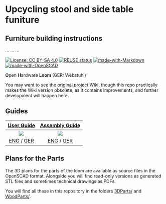 <!--
SPDX-FileCopyrightText: 2023 regenholz Gbr <mail@regenholz.de>

SPDX-License-Identifier: CC-BY-SA-4.0
-->

# Upcycling stool and side table funiture

## Furniture building instructions

...
...
...

[![License: CC BY-SA 4.0](
https://img.shields.io/badge/License-CC%20BY--SA%204.0-blue.svg)](
https://creativecommons.org/licenses/by-sa/4.0/)
[![REUSE status](
https://api.reuse.software/badge/gitlab.com/OSEGermany/ohloom)](
https://api.reuse.software/info/gitlab.com/OSEGermany/ohloom)
[![made-with-Markdown](
https://img.shields.io/badge/Made%20with-Markdown-1f425f.svg)](
http://commonmark.org)
[![made-with-OpenSCAD](
https://img.shields.io/badge/Made%20with-OpenSCAD-orange.svg)](
http://openscad.org/)

**O**pen **H**ardware **Loom**
(GER: Webstuhl)

You may want to see [the original project Wiki](
https://wiki.opensourceecology.de/Open_Hardware-Webstuhl_%E2%80%93_OHLOOM),
though this repo practically makes the Wiki version obsolete,
as it contains improvements,
and further development will happen here.

## Guides

| [User Guide][UserGuideEn] | [Assembly Guide][AssemblyGuideEn] |
| :----: | :----: |
| [![][UserGuideImg]][UserGuideEn] | [![][AssemblyGuideImg]][AssemblyGuideEn] |
| [ENG][UserGuideEn] / [GER][UserGuideDe] | [ENG][AssemblyGuideEn] / [GER][AssemblyGuideDe] |

[UserGuideImg]: Documentation/User_Guide/User_Guide.jpg
[UserGuideEn]: Documentation/User_Guide/UserGuide.md
[UserGuideDe]: Documentation/User_Guide/UserGuide_de.md
[AssemblyGuideImg]: Documentation/Assembly_Guide/Assembly_Guide.jpg
[AssemblyGuideEn]: Documentation/Assembly_Guide/AssemblyGuide.md
[AssemblyGuideDe]: Documentation/Assembly_Guide/AssemblyGuide_de.md

## Plans for the Parts

The 3D plans for the parts of the loom
are available as source files in the OpenSCAD format.
Alongside you will find read-only versions as generated STL files
and sometimes technical drawings as PDFs.

You will find all these in this repository in the folders
[3DParts/](./3DParts/) and
[WoodParts/](./WoodParts/).
